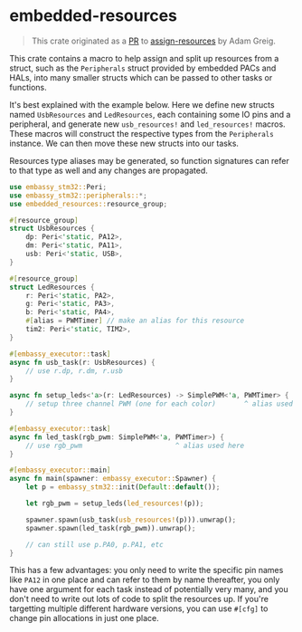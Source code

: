 # embedded-resources

> This crate originated as a [PR](https://github.com/adamgreig/assign-resources/pull/11) to [assign-resources](https://github.com/adamgreig/assign-resources) by Adam Greig.

This crate contains a macro to help assign and split up resources from a
struct, such as the `Peripherals` struct provided by embedded PACs and HALs,
into many smaller structs which can be passed to other tasks or functions.

It's best explained with the example below. Here we define new structs named
`UsbResources` and `LedResources`, each containing some IO pins and a
peripheral, and generate new `usb_resources!` and `led_resources!` macros. These macros will construct the respective types from the `Peripherals` instance. We can
then move these new structs into our tasks.

Resources type aliases may be generated, so function signatures can
refer to that type as well and any changes are propagated.

```rust
use embassy_stm32::Peri;
use embassy_stm32::peripherals::*;
use embedded_resources::resource_group;

#[resource_group]
struct UsbResources {
    dp: Peri<'static, PA12>,
    dm: Peri<'static, PA11>,
    usb: Peri<'static, USB>,
}

#[resource_group]
struct LedResources {
    r: Peri<'static, PA2>,
    g: Peri<'static, PA3>,
    b: Peri<'static, PA4>,
    #[alias = PWMTimer] // make an alias for this resource
    tim2: Peri<'static, TIM2>,
}

#[embassy_executor::task]
async fn usb_task(r: UsbResources) {
    // use r.dp, r.dm, r.usb
}

async fn setup_leds<'a>(r: LedResources) -> SimplePWM<'a, PWMTimer> {
    // setup three channel PWM (one for each color)       ^ alias used here
}

#[embassy_executor::task]
async fn led_task(rgb_pwm: SimplePWM<'a, PWMTimer>) {
    // use rgb_pwm                       ^ alias used here
}

#[embassy_executor::main]
async fn main(spawner: embassy_executor::Spawner) {
    let p = embassy_stm32::init(Default::default());

    let rgb_pwm = setup_leds(led_resources!(p));

    spawner.spawn(usb_task(usb_resources!(p))).unwrap();
    spawner.spawn(led_task(rgb_pwm)).unwrap();

    // can still use p.PA0, p.PA1, etc
}
```

This has a few advantages: you only need to write the specific pin names like
`PA12` in one place and can refer to them by name thereafter, you only have one
argument for each task instead of potentially very many, and you don't need
to write out lots of code to split the resources up. If you're targetting
multiple different hardware versions, you can use `#[cfg]` to change pin allocations in just one place.
